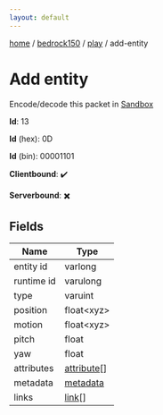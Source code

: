 ```yaml
---
layout: default
---
```


[home](/)  /  [bedrock150](/protocol/bedrock150)  /  [play](/protocol/bedrock150/play)  /  add-entity

# Add entity

Encode/decode this packet in [Sandbox](../../../sandbox/bedrock150#play.add_entity)

**Id**: 13

**Id** (hex): 0D

**Id** (bin): 00001101

**Clientbound**: ✔️

**Serverbound**: ✖️

## Fields

Name | Type
---|---
entity id | varlong
runtime id | varulong
type | varuint
position | float&lt;xyz&gt;
motion | float&lt;xyz&gt;
pitch | float
yaw | float
attributes | [attribute](/protocol/bedrock150/types/attribute)[]
metadata | [metadata](/protocol/bedrock150/metadata)
links | [link](/protocol/bedrock150/types/link)[]
